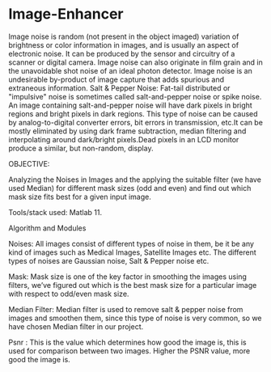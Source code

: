 # Image-Enhancer

Image noise is random (not present in the object imaged) variation of brightness or color information in images, and is usually an aspect of electronic noise. It can be produced by the sensor and circuitry of a scanner or digital camera. Image noise can also originate in film grain and in the unavoidable shot noise of an ideal photon detector. Image noise is an undesirable by-product of image capture that adds spurious and extraneous information.
Salt & Pepper Noise:
Fat-tail distributed or "impulsive" noise is sometimes called salt-and-pepper noise or spike noise. An image containing salt-and-pepper noise will have dark pixels in bright regions and bright pixels in dark regions. This type of noise can be caused by analog-to-digital converter errors, bit errors in transmission, etc.It can be mostly eliminated by using dark frame subtraction, median filtering and interpolating around dark/bright pixels.Dead pixels in an LCD monitor produce a similar, but non-random, display.


OBJECTIVE: 

Analyzing the Noises in Images and the applying the suitable filter (we have used Median) for different mask sizes (odd and even) and find out which mask size fits best for a given input image.

Tools/stack used:
Matlab 11. 


Algorithm and Modules

Noises: All images consist of different types of noise in them, be it be any kind of images such as Medical Images, Satellite Images etc. The different types of noises are Gaussian noise, Salt & Pepper noise etc. 

Mask: Mask size is one of the key factor in smoothing the images using filters, we’ve figured out which is the best mask size for a particular image with respect to odd/even mask size.

Median Filter: Median filter is used to remove salt & pepper noise from images and smoothen them, since this type of noise is very common, so we have chosen Median filter in our project.

Psnr : This is the value which determines how good the image is, this is used for comparison between two images. Higher the PSNR value, more good the image is.
